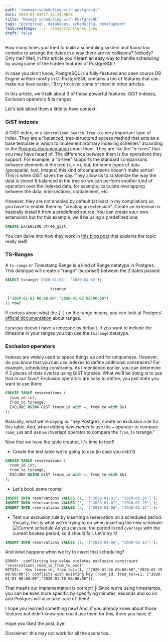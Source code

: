 ```yaml
---
path: "/manage-scheduling-with-postgresql"
date: 2020-04-03T17:12:33.962Z
title: "Manage scheduling with PostgreSQL"
tags: "postgresql, databases, scheduling, development"
featuredImage: ../../images/postgres.jpeg
draft: false
---
```


How many times you tried to build a scheduling system and found too complex to arrange the dates in a way there are no collisions? Nobody? Only me?
Well, in this article you'll learn an easy way to handle scheduling by using some of the hidden features of PostgreSQL!

In case you don't know, PostgreSQL is a fully-featured and open source DB Engine written mostly in C. PostgreSQL contains a ton of features that can make our lives easier, I'll try to cover some of them in other articles. 

In this article, we'll talk about 3 of those powerful features: GiST indexes, Exclusion operators & ts-ranges.

Let's talk about them a little to have context:

### GiST indexes
A GiST index, or a `Generalized Search Tree` is a very important type of index. They are a "balanced, tree-structured access method that acts as a base template in which to implement arbitrary indexing schemes" according to the [Postgres documentation](https://www.postgresql.org/docs/9.5/gist-intro.html) about them. They are like the "b-trees" that you may have heard of. The difference between them is the operations they support. For example, a "b-tree" supports the standard comparisons between elements in the tree (<,>,=), but, for some types of data (geospatial, text, images) this kind of comparisons doesn't make sense!
This is when GiST saves the day. They allow us to customize the way the data is stored & balanced in the tree so we can perform another kind of operation over the indexed data, for example, calculate overlapping between the data, intersections, containment, etc.

However, they are not enabled by default (at least in my compilation) so, you have to enable them by "creating an extension". Create an extension is basically install it from a predefined source. You can create your own extensions but for this example, we'll be using a predefined one:

```sql
CREATE EXTENSION btree_gist;
```

You can delve into how they work in [this blog post](https://medium.com/postgres-professional/indexes-in-postgresql-5-gist-86e19781b5db) that explains the topic really well!

### TS-Ranges
A `ts-range` or Timestamp Range is a kind of Range datatype in Postgres. This datatype will create a "range" (surprise!) between the 2 dates passed.

```sql
SELECT tsrange('2020-01-01', '2020-01-02');

                    tsrange                    
-----------------------------------------------
 ["2020-01-01 00:00:00","2020-01-02 00:00:00")
(1 row)
```

If curious about what the `[ )` on the range means, you can look at Postgres' [official documentation](https://www.postgresql.org/docs/9.3/rangetypes.html) about ranges.

`tsranges` doesn't have a timezone by default. If you want to include the timezone in your ranges you can use the `tszrange` datatype. 

### Exclusion operators
Indexes are widely used to speed things up and for uniqueness. However, do you know that you can use indexes to define additional constraints? For example, scheduling constraints. As I mentioned earlier, you can determine if 2 pieces of data overlap using GiST indexes. What we'll be doing is to use that in our favor!
Exclusion operators are easy to define, you just state you want to use them:

```sql
CREATE TABLE reservations (
  room_id int,
  from_to tsrange,
  EXCLUDE USING GiST (room_id with =, from_to with &&)
);
```

Basically, what we're saying is: "hey Postgres, create an exclusion rule for this table. And, _when adding new elements_ use the `=` operator to compare `room_id`s and use `&&` (overlap) operator to compare the `from_to` tsrange."

Now that we have the table created, It's time to test!!

- Create the test table we're going to use (in case you didn't)

```sql
CREATE TABLE reservations (
  room_id int,
  from_to tsrange,
  EXCLUDE USING GiST (room_id with =, from_to with &&)
);
```

- Let's book some rooms!

```sql
INSERT INTO reservations VALUES (1, '["2020-01-01", "2020-01-10"]');
INSERT INTO reservations VALUES (2, '["2020-01-01", "2020-01-15"]');
INSERT INTO reservations VALUES (3, '["2020-01-06", "2020-01-12"]');
```

- Test our exclusion rule by inserting a reservation on a scheduled period.
Visually, this is what we're trying to do when inserting the new schedule:
![Current schedule](https://dev-to-uploads.s3.amazonaws.com/i/ltfzki4bblvillv4va95.png)
As you can see, the period in red `overlaps` with the current booked period, so it should fail. Let's try it!

```sql
INSERT INTO reservations VALUES (1, '["2020-01-06", "2020-01-15"]');
```

And what happens when we try to insert that scheduling?

```
ERROR:  conflicting key value violates exclusion constraint "reservations_room_id_from_to_excl"
DETAIL:  Key (room_id, from_to)=(1, ["2020-01-06 00:00:00","2020-01-15 00:00:00"]) conflicts with existing key (room_id, from_to)=(1, ["2020-01-01 00:00:00","2020-01-10 00:00:00"]).
```

That means our implementation is correct! :tada:
Since we're using timestamps, you can be even more specific by specifying minutes, seconds and so on and Postgres will also take care of them!

I hope you learned something new! And, if you already knew about those features but didn't know you could use them for this, there you have it!

Hope you liked the post, bye! 

Disclaimer: this may not work for all the scenarios.